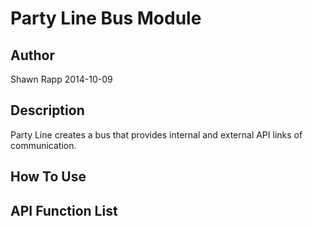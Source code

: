 Party Line Bus Module
=====================

Author
------

Shawn Rapp 2014-10-09


Description
-----------

Party Line creates a bus that provides internal and external API links of communication.


How To Use
----------


API Function List
-----------------